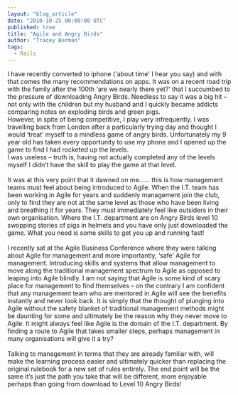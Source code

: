 ```yaml
---
layout: "blog_article"
date: "2010-10-25 00:00:00 UTC"
published: true
title: "Agile and Angry Birds"
author: "Tracey Berman"
tags:
  - Rails
---
```


<p>I have recently converted to iphone (&#39;about time&#39; I hear you say) and with that comes the many recommendations on apps. It was on a recent road trip with the family after the 100th &lsquo;are we nearly there yet?&rsquo; that I succumbed to the pressure of downloading Angry Birds. Needless to say it was a big hit &ndash; not only with the children but my husband and I quickly became addicts comparing notes on exploding birds and green pigs.<br />
However, in spite of being competitive, I play very infrequently. I was travelling back from London after a particularly trying day and thought I would &lsquo;treat&rsquo; myself to a mindless game of angry birds. Unfortunately my 9 year old has taken every opportunity to use my phone and I opened up the game to find I had rocketed up the levels.<br />
I was useless &ndash; truth is, having not actually completed any of the levels myself I didn&rsquo;t have the skill to play the game at that level.<br />
<br />
It was at this very point that it dawned on me...... this is how management teams must feel about being introduced to Agile. When the I.T. team has been working in Agile for years and suddenly management join the club, only to find they are not at the same level as those who have been living and breathing it for years. They must immediately feel like outsiders in their own organisation. Where the I.T. department are on Angry Birds level 10 swopping stories of pigs in helmets and you have only just downloaded the game. What you need is some skills to get you up and running fast!<br />
<br />
I recently sat at the Agile Business Conference where they were talking about Agile for management and more importantly, &lsquo;safe&rsquo; Agile for management. Introducing skills and systems that allow management to move along the traditional management spectrum to Agile as opposed to leaping into Agile blindly. I am not saying that Agile is some kind of scary place for management to find themselves &ndash; on the contrary I am confident that any management team who are mentored in Agile will see the benefits instantly and never look back. It is simply that the thought of plunging into Agile without the safety blanket of traditional management methods might be daunting for some and ultimately be the reason why they never move to Agile. It might always feel like Agile is the domain of the I.T. department. By finding a route to Agile that takes smaller steps, perhaps management in many organisations will give it a try?<br />
<br />
Talking to management in terms that they are already familiar with, will make the learning process easier and ultimately quicker than replacing the original rulebook for a new set of rules entirely. The end point will be the same it&rsquo;s just the path you take that will be different, more enjoyable perhaps than going from download to Level 10 Angry Birds!</p>

